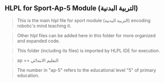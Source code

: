 ## HLPL for Sport-Ap-5 Module (التربية البدنية)
>This is the main hlpl file for sport module (التربية البدنية) encoding robotic's mind teaching it.

>Other hlpl files can be added here in this folder for more organized and expanded code.

>This folder (including its files) is imported by HLPL IDE for execution.

>ap == التعليم الابتدائي

>The number in "ap-5" refers to the educational level "5" of primary education.
